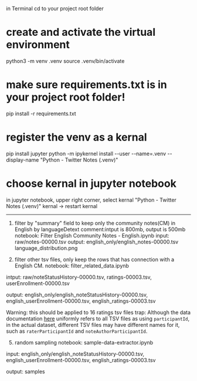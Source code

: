in Terminal
cd to your project root folder

# create and activate the virtual environment

python3 -m venv .venv
source .venv/bin/activate

# make sure requirements.txt is in your project root folder!

pip install -r requirements.txt

# register the venv as a kernal

pip install jupyter
python -m ipykernel install --user --name=.venv --display-name "Python - Twitter Notes (.venv)"

# choose kernal in jupyter notebook

in jupyter notebook, upper right corner, select kernal "Python - Twitter Notes (.venv)"
kernal -> restart kernal

---

1. filter by "summary" field to keep only the community notes(CM) in English by languageDetext
   comment:intput is 800mb, output is 500mb
   notebook: Filter English Community Notes - English.ipynb
   input: raw/notes-00000.tsv
   output:
   english_only/english_notes-00000.tsv
   language_distribution.png

2. filter other tsv files, only keep the rows that has connection with a English CM.
   notebook: filter_related_data.ipynb

intput:
raw/noteStatusHistory-00000.tsv,
ratings-00003.tsv,
userEnrollment-00000.tsv

output:
english_only/english_noteStatusHistory-00000.tsv,
english_userEnrollment-00000.tsv,
english_ratings-00003.tsv

Warning: this should be applied to 16 ratings tsv files
trap: Although the data documentation [here](https://communitynotes.x.com/guide/en/under-the-hood/download-data) uniformly refers to all TSV files as using `participantId`, in the actual dataset, different TSV files may have different names for it, such as `raterParticipantId` and `noteAuthorParticipantId`.

5. random sampling
   notebook: sample-data-extractor.ipynb

input:
english_only/english_noteStatusHistory-00000.tsv,
english_userEnrollment-00000.tsv,
english_ratings-00003.tsv

output: samples
